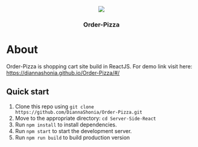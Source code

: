 <p align="center"><img src="https://i.imgur.com/Oxm29Xa.png"></p>
<h3 align="center" width="17px">Order-Pizza</h3>

# About
Order-Pizza is shopping cart site build in ReactJS. For demo link visit here: https://diannashonia.github.io/Order-Pizza/#/

## Quick start

1.  Clone this repo using  `git clone https://github.com/DiannaShonia/Order-Pizza.git`
2.  Move to the appropriate directory: `cd Server-Side-React`
3. Run `npm install` to install dependencies.
4. Run `npm start` to start the development server.
5. Run `npm run build` to build production version
